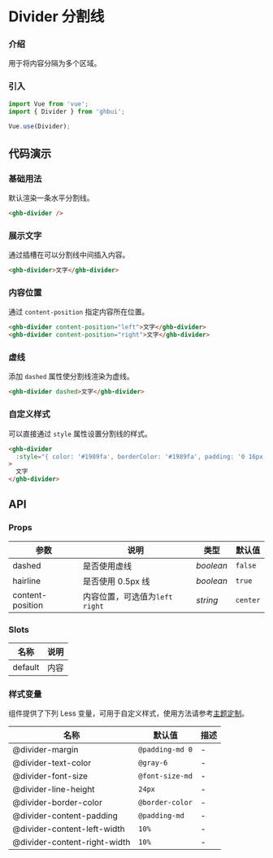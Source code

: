 # Divider 分割线

### 介绍

用于将内容分隔为多个区域。

### 引入

```js
import Vue from 'vue';
import { Divider } from 'ghbui';

Vue.use(Divider);
```

## 代码演示

### 基础用法

默认渲染一条水平分割线。

```html
<ghb-divider />
```

### 展示文字

通过插槽在可以分割线中间插入内容。

```html
<ghb-divider>文字</ghb-divider>
```

### 内容位置

通过 `content-position` 指定内容所在位置。

```html
<ghb-divider content-position="left">文字</ghb-divider>
<ghb-divider content-position="right">文字</ghb-divider>
```

### 虚线

添加 `dashed` 属性使分割线渲染为虚线。

```html
<ghb-divider dashed>文字</ghb-divider>
```

### 自定义样式

可以直接通过 `style` 属性设置分割线的样式。

```html
<ghb-divider
  :style="{ color: '#1989fa', borderColor: '#1989fa', padding: '0 16px' }"
>
  文字
</ghb-divider>
```

## API

### Props

| 参数             | 说明                             | 类型      | 默认值   |
| ---------------- | -------------------------------- | --------- | -------- |
| dashed           | 是否使用虚线                     | _boolean_ | `false`  |
| hairline         | 是否使用 0.5px 线                | _boolean_ | `true`   |
| content-position | 内容位置，可选值为`left` `right` | _string_  | `center` |

### Slots

| 名称    | 说明 |
| ------- | ---- |
| default | 内容 |

### 样式变量

组件提供了下列 Less 变量，可用于自定义样式，使用方法请参考[主题定制](#/zh-CN/theme)。

| 名称                         | 默认值          | 描述 |
| ---------------------------- | --------------- | ---- |
| @divider-margin              | `@padding-md 0` | -    |
| @divider-text-color          | `@gray-6`       | -    |
| @divider-font-size           | `@font-size-md` | -    |
| @divider-line-height         | `24px`          | -    |
| @divider-border-color        | `@border-color` | -    |
| @divider-content-padding     | `@padding-md`   | -    |
| @divider-content-left-width  | `10%`           | -    |
| @divider-content-right-width | `10%`           | -    |
